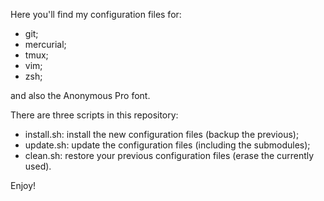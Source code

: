 Here you'll find my configuration files for:
  - git;
  - mercurial;
  - tmux;
  - vim;
  - zsh;

and also the Anonymous Pro font.

There are three scripts in this repository:
  - install.sh: install the new configuration files (backup the previous);
  - update.sh: update the configuration files (including the submodules);
  - clean.sh: restore your previous configuration files (erase the currently used).

Enjoy!
